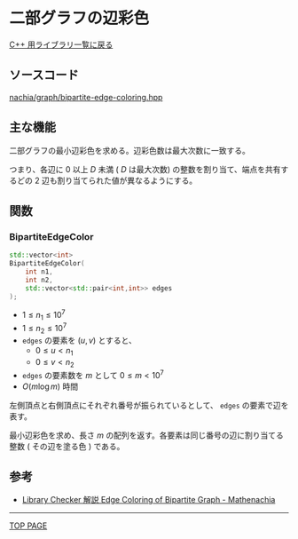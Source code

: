 # 二部グラフの辺彩色

[C++ 用ライブラリ一覧に戻る](../index.md)

## ソースコード

[nachia/graph/bipartite-edge-coloring.hpp](https://github.com/NachiaVivias/cp-library/blob/main/Cpp/Include/nachia/graph/bipartite-edge-coloring.hpp)

## 主な機能

二部グラフの最小辺彩色を求める。辺彩色数は最大次数に一致する。

つまり、各辺に $0$ 以上 $D$ 未満 ( $D$ は最大次数) の整数を割り当て、端点を共有するどの $2$ 辺も割り当てられた値が異なるようにする。

## 関数

### BipartiteEdgeColor

```c++
std::vector<int>
BipartiteEdgeColor(
    int n1,
    int n2,
    std::vector<std::pair<int,int>> edges
);
```

- $1 \leq n _ 1 \leq 10^7$
- $1 \leq n _ 2 \leq 10^7$
- `edges` の要素を $(u,v)$ とすると、
    - $0\leq u\lt n _ 1$
    - $0\leq v\lt n _ 2$
- `edges` の要素数を $m$ として $0\leq m\lt 10^7$
- $O(m\log m)$ 時間

左側頂点と右側頂点にそれぞれ番号が振られているとして、 `edges` の要素で辺を表す。

最小辺彩色を求め、長さ $m$ の配列を返す。各要素は同じ番号の辺に割り当てる整数 ( その辺を塗る色 ) である。

## 参考

* [Library Checker 解説 Edge Coloring of Bipartite Graph - Mathenachia](https://www.mathenachia.blog/bipartite-edge-coloring/)

---

[TOP PAGE](https://nachiavivias.github.io/cp-library/)


<script type="text/x-mathjax-config">MathJax.Hub.Config({tex2jax:{inlineMath:[['\$','\$']],processEscapes:true},CommonHTML: {matchFontHeight:false}});</script>
<script type="text/javascript" async src="https://cdnjs.cloudflare.com/ajax/libs/mathjax/2.7.1/MathJax.js?config=TeX-MML-AM_CHTML"></script>

